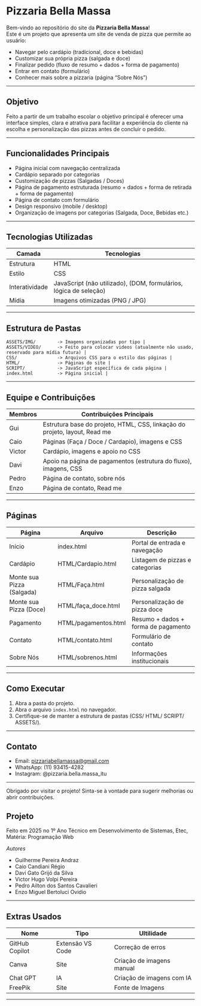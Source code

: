 # Pizzaria Bella Massa 

Bem-vindo ao repositório do site da **Pizzaria Bella Massa**!  
Este é um projeto que apresenta um site de venda de pizza que permite ao usuário:
- Navegar pelo cardápio (tradicional, doce e bebidas)
- Customizar sua própria pizza (salgada e doce)
- Finalizar pedido (fluxo de resumo + dados + forma de pagamento)
- Entrar em contato (formulário)
- Conhecer mais sobre a pizzaria (página “Sobre Nós”)

---

## Objetivo
Feito a partir de um trabalho escolar o objetivo principal é oferecer uma interface simples, clara e atrativa para facilitar a experiência do cliente na escolha e personalização das pizzas antes de concluir o pedido.

---

## Funcionalidades Principais
- Página inicial com navegação centralizada
- Cardápio separado por categorias
- Customização de pizzas (Salgadas / Doces)
- Página de pagamento estruturada (resumo + dados + forma de retirada + forma de pagamento)
- Página de contato com formulário
- Design responsivo (mobile / desktop)
- Organização de imagens por categorias (Salgada, Doce, Bebidas etc.)

---

## Tecnologias Utilizadas
| Camada | Tecnologias |
|--------|-------------|
| Estrutura | HTML |
| Estilo | CSS |
| Interatividade | JavaScript (não utilizado), (DOM, formulários, lógica de seleção) |
| Mídia | Imagens otimizadas (PNG / JPG) |

---

## Estrutura de Pastas
```
ASSETS/IMG/        -> Imagens organizadas por tipo |
ASSETS/VIDEO/      -> Feito para colocar videos (atualmente não usado, reservado para mídia futura) |
CSS/               -> Arquivos CSS para o estilo das páginas |
HTML/              -> Páginas do site |
SCRIPT/            -> JavaScript específica de cada página |
index.html         -> Página inicial |
```

---

## Equipe e Contribuições

| Membros | Contribuições Principais |
|---------|--------------------------|
| Gui | Estrutura base do projeto, HTML, CSS, linkação do projeto, layout, Read me |
| Caio | Páginas (Faça / Doce / Cardapio), imagens e CSS |
| Victor | Cardápio, imagens e apoio no CSS |
| Davi | Apoio na página de pagamentos (estrutura do fluxo), imagens, CSS |
| Pedro | Página de contato, sobre nós |
| Enzo | Página de contato, Read me |

---

## Páginas

| Página | Arquivo | Descrição |
|--------|---------|-----------|
| Início | index.html | Portal de entrada e navegação |
| Cardápio | HTML/Cardapio.html | Listagem de pizzas e categorias |
| Monte sua Pizza (Salgada) | HTML/Faça.html | Personalização de pizza salgada |
| Monte sua Pizza (Doce) | HTML/faça_doce.html | Personalização de pizza doce |
| Pagamento | HTML/pagamentos.html | Resumo + dados + forma de pagamento |
| Contato | HTML/contato.html | Formulário de contato |
| Sobre Nós | HTML/sobrenos.html | Informações institucionais |

---

## Como Executar

1. Abra a pasta do projeto.
2. Abra o arquivo `index.html` no navegador.
3. Certifique-se de manter a estrutura de pastas (CSS/ HTML/ SCRIPT/ ASSETS/).

---

## Contato

- Email: pizzariabellamassa@gmail.com  
- WhatsApp: (11) 93415-4282
- Instagram: @pizzaria.bella.massa_itu 

---

Obrigado por visitar o projeto!
Sinta-se à vontade para sugerir melhorias ou abrir contribuições.

## Projeto

Feito em 2025 no 1º Ano Técnico em Desenvolvimento de Sistemas, Etec, Matéria: Programação Web

*Autores*

- Guilherme Pereira Andraz
- Caio Candiani Régio
- Davi Gato Grijó da Silva
- Victor Hugo Volpi Pereira
- Pedro Ailton dos Santos Cavalieri
- Enzo Miguel Bertoluci Ovidio

---

## Extras Usados

| Nome | Tipo | Ultilidade |
|------|------|------------|
| GitHub Copilot | Extensão VS Code | Correção de erros |
| Canva | Site | Criação de imagens manual |
| Chat GPT | IA | Criação de imagens com IA |
| FreePik | Site | Fonte de Imagens |

---
